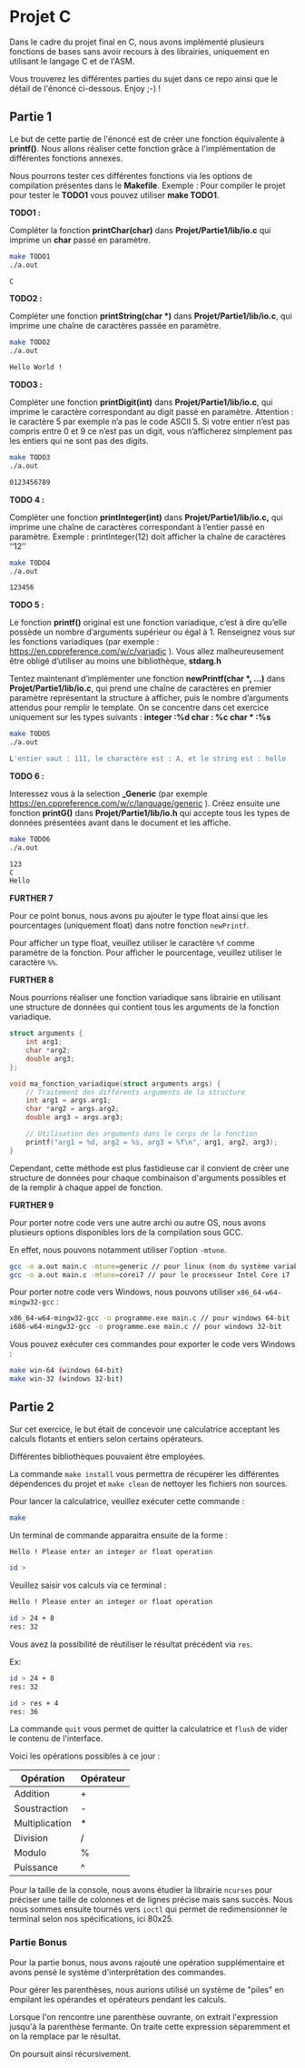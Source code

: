 # Projet C

Dans le cadre du projet final en C, nous avons implémenté plusieurs fonctions de bases sans avoir recours à des librairies, uniquement en utilisant le langage C et de l'ASM.

Vous trouverez les différentes parties du sujet dans ce repo ainsi que le détail de l'énoncé ci-dessous. Enjoy ;-) !

## Partie 1

Le but de cette partie de l'énoncé est de créer une fonction équivalente à **printf()**. Nous allons réaliser cette fonction grâce à l'implémentation de différentes fonctions annexes.

Nous pourrons tester ces différentes fonctions via les options de compilation présentes dans le **Makefile**. Exemple : Pour compiler le projet pour tester le  **TODO1** vous pouvez utiliser **make TODO1**.

**TODO1 :**

Compléter la fonction **printChar(char)** dans **Projet/Partie1/lib/io.c** qui imprime un **char** passé en paramètre.

```sh
make TODO1
./a.out

C
```

**TODO2 :**

Compléter une fonction **printString(char \*)** dans **Projet/Partie1/lib/io.c**, qui imprime une chaîne de caractères passée en paramètre.

```sh
make TODO2
./a.out

Hello World !
```

**TODO3 :**

Compléter une fonction **printDigit(int)** dans **Projet/Partie1/lib/io.c**, qui imprime le caractère correspondant au digit passé en paramètre. Attention : le caractère 5 par exemple n’a pas le code ASCII 5. Si votre entier n’est pas compris entre 0 et 9 ce n’est pas un digit, vous n’afficherez simplement pas les entiers qui ne sont pas des digits.

```sh
make TODO3
./a.out

0123456789
```

**TODO 4 :**

Compléter une fonction **printInteger(int)** dans **Projet/Partie1/lib/io.c,** qui imprime une chaîne de caractères correspondant à l’entier passé en paramètre. Exemple : printInteger(12) doit afficher la chaîne de caractères ‘‘12’’ 

```sh
make TODO4
./a.out

123456
```

**TODO 5 :**

Le fonction **printf()** original est une fonction variadique, c’est à dire qu’elle possède un nombre d’arguments supérieur ou égal à 1. Renseignez vous sur les fonctions variadiques (par exemple : https://en.cppreference.com/w/c/variadic ). Vous allez malheureusement être obligé d’utiliser au moins une bibliothèque,  **stdarg.h**

Tentez maintenant d’implémenter une fonction  **newPrintf(char \*, …)** dans **Projet/Partie1/lib/io.c**, qui prend une chaîne de caractères en premier paramètre représentant la structure à afficher, puis le nombre d’arguments attendus pour remplir le template. On se concentre dans cet exercice uniquement sur les types suivants : **integer :%d char : %c char \* :%s**

```sh
make TODO5
./a.out

L'entier vaut : 111, le charactère est : A, et le string est : hello
```

**TODO 6 :**

Interessez vous à la selection **\_Generic** (par exemple https://en.cppreference.com/w/c/language/generic ). Créez ensuite une fonction **printG()** dans **Projet/Partie1/lib/io.h** qui accepte tous les types de données présentées avant dans le document et les affiche.

```sh
make TODO6
./a.out

123
C
Hello
```

**FURTHER 7**

Pour ce point bonus, nous avons pu ajouter le type float ainsi que les pourcentages (uniquement float) dans notre fonction ```newPrintf```.

Pour afficher un type float, veuillez utiliser le caractère ```%f``` comme paramètre de la fonction.
Pour afficher le pourcentage, veuillez utiliser le caractère ```%%```.

**FURTHER 8**


Nous pourrions réaliser une fonction variadique sans librairie  en utilisant une structure de données qui contient tous les arguments de la fonction variadique.

```c
struct arguments {
    int arg1;
    char *arg2;
    double arg3;
};

void ma_fonction_variadique(struct arguments args) {
    // Traitement des différents arguments de la structure
    int arg1 = args.arg1;
    char *arg2 = args.arg2;
    double arg3 = args.arg3;

    // Utilisation des arguments dans le corps de la fonction
    printf("arg1 = %d, arg2 = %s, arg3 = %f\n", arg1, arg2, arg3);
}
```

Cependant, cette méthode est plus fastidieuse car il convient de créer une structure de données pour chaque combinaison d'arguments possibles et de la remplir à chaque appel de fonction.

**FURTHER 9**

Pour porter notre code vers une autre archi ou autre OS, nous avons plusieurs options disponibles lors de la compilation sous GCC.

En effet, nous pouvons notamment utiliser l'option ```-mtune```.

```sh
gcc -o a.out main.c -mtune=generic // pour linux (nom du système variable)
gcc -o a.out main.c -mtune=corei7 // pour le processeur Intel Core i7
```

Pour porter notre code vers Windows, nous pouvons utiliser ```x86_64-w64-mingw32-gcc``` :

```sh
x86_64-w64-mingw32-gcc -o programme.exe main.c // pour windows 64-bit
i686-w64-mingw32-gcc -o programme.exe main.c // pour windows 32-bit
```

Vous pouvez exécuter ces commandes pour exporter le code vers Windows :

```sh
make win-64 (windows 64-bit)
make win-32 (windows 32-bit)
```

## Partie 2

Sur cet exercice, le but était de concevoir une calculatrice acceptant les calculs flotants et entiers selon certains opérateurs.

Différentes bibliothèques pouvaient être employées.

La commande ```make install``` vous permettra de récupérer les différentes dépendences du projet et ```make clean``` de nettoyer les fichiers non sources.

Pour lancer la calculatrice, veuillez exécuter cette commande :

```sh
make
```

Un terminal de commande apparaitra ensuite de la forme :

```sh
Hello ! Please enter an integer or float operation

id >
```

Veuillez saisir vos calculs via ce terminal :

```sh
Hello ! Please enter an integer or float operation

id > 24 + 8
res: 32
```
Vous avez la possibilité de réutiliser le résultat précédent via ```res```.

Ex:

```sh
id > 24 + 8
res: 32

id > res + 4
res: 36
```


La commande ```quit``` vous permet de quitter la calculatrice et ```flush``` de vider le contenu de l'interface.

Voici les opérations possibles à ce jour :

| Opération | Opérateur |
|-----------|:----------|
| Addition | + |
| Soustraction | - |
| Multiplication | * |
| Division | / |
| Modulo | % |
| Puissance | ^ |

Pour la taille de la console, nous avons étudier la librairie ```ncurses``` pour préciser une taille de colonnes et de lignes précise mais sans succès. Nous nous sommes ensuite tournés vers ```ioctl``` qui permet de redimensionner le terminal selon nos spécifications, ici 80x25.

### Partie Bonus

Pour la partie bonus, nous avons rajouté une opération supplémentaire et avons pensé le système d'interprétation des commandes.

Pour gérer les parenthèses, nous aurions utilisé un système de "piles" en empilant les opérandes et opérateurs pendant les calculs.

Lorsque l'on rencontre une parenthèse ouvrante, on extrait l'expression jusqu'à la parenthèse fermante. On traite cette expression séparemment et on la remplace par le résultat.

On poursuit ainsi récursivement.